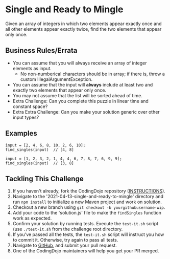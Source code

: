 # Single and Ready to Mingle
Given an array of integers in which two elements appear exactly once and all other elements appear exactly twice, find the two elements that appear only once.

## Business Rules/Errata
- You can assume that you will always receive an array of integer elements as input. 
    - No non-numberical characters should be in array; if there is, throw a custom IllegalArgumentException.
- You can assume that the input will **always** include at least two and exactly two elements that appear only once.
- You may not assume that the list will be sorted ahead of time.
- Extra Challenge: Can you complete this puzzle in linear time and constant space?
- Extra Extra Challenge: Can you make your solution generic over other input types?

## Examples

```
input = [2, 4, 6, 8, 10, 2, 6, 10];
find_singles(input)  // [4, 8]
```
```
input = [1, 2, 3, 2, 1, 4, 4, 6, 7, 8, 7, 6, 9, 9];
find_singles(input)  // [3, 8]
```

## Tackling This Challenge
1. If you haven't already, fork the CodingDojo repository ([INSTRUCTIONS](https://docs.github.com/en/github/getting-started-with-github/fork-a-repo)).
1. Navigate to the '2021-04-13-single-and-ready-to-mingle' directory and run `npm install` to initialize a new Maven project and work on solution.
1. Checkout a new branch using `git checkout -b yourgithubusername-wip`.
1. Add your code to the 'solution.js' file to make the `findSingles` function work as expected.
1. Confirm your solution by running tests. Execute the `test-it.sh` script (use `./test-it.sh` from the challenge root directory.
1. If you've passed all the tests, the `test-it.sh` script will instruct you how to commit it. Otherwise, try again to pass all tests.
1. Navigate to [GitHub](https://github.com/codeconnector/CodingDojo), and submit your pull request.
1. One of the CodingDojo maintainers will help you get your PR merged.